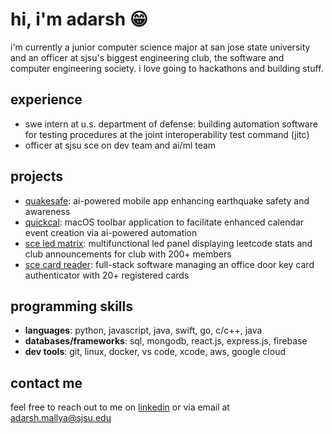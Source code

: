 # hi, i'm adarsh 😁

<!--
**adarshm11/adarshm11** is a ✨ _special_ ✨ repository because its `README.md` (this file) appears on your GitHub profile.

Here are some ideas to get you started:

- 🔭 I’m currently working on ...
- 🌱 I’m currently learning ...
- 👯 I’m looking to collaborate on ...
- 🤔 I’m looking for help with ...
- 💬 Ask me about ...
- 📫 How to reach me: ...
- 😄 Pronouns: ...
- ⚡ Fun fact: ...
-->
i'm currently a junior computer science major at san jose state university and an officer at sjsu's biggest engineering club, the software and computer engineering society. i love going to hackathons and building stuff. 

## experience
- swe intern at u.s. department of defense: building automation software for testing procedures at the joint interoperability test command (jitc)
- officer at sjsu sce on dev team and ai/ml team

## projects

- [quakesafe](https://github.com/adarshm11/QuakeSafe): ai-powered mobile app enhancing earthquake safety and awareness
- [quickcal](https://github.com/adarshm11/QuickCal): macOS toolbar application to facilitate enhanced calendar event creation via ai-powered automation
- [sce led matrix](https://github.com/SCE-Development/LedMatrix): multifunctional led panel displaying leetcode stats and club announcements for club with 200+ members
- [sce card reader](https://github.com/SCE-Development/RFID-door-lock): full-stack software managing an office door key card authenticator with 20+ registered cards

## programming skills
- **languages**: python, javascript, java, swift, go, c/c++, java
- **databases/frameworks**: sql, mongodb, react.js, express.js, firebase
- **dev tools**: git, linux, docker, vs code, xcode, aws, google cloud

## contact me
feel free to reach out to me on [linkedin](https://linkedin.com/in/adarshm11) or via email at adarsh.mallya@sjsu.edu
